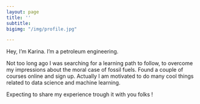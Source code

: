 ```yaml
---
layout: page
title: ''
subtitle: 
bigimg: "/img/profile.jpg"

---
```


Hey, I’m Karina. I’m a petroleum engineering.

Not too long ago I was searching for a learning path to follow, to overcome my impressions about the moral case of fossil fuels. Found a couple of courses online and sign up. Actually I am motivated to do many cool things related to data science and machine learning.

Expecting to share my experience trough it with you folks !